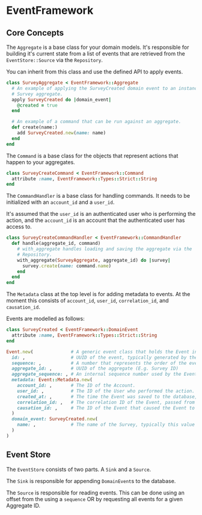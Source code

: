 # EventFramework

## Core Concepts

The `Aggregate` is a base class for your domain models. It's responsible for
building it's current state from a list of events that are retrieved from the
`EventStore::Source` via the `Repository`.

You can inherit from this class and use the defined API to apply events.

``` ruby
class SurveyAggregate < EventFramework::Aggregate
  # An example of applying the SurveyCreated domain event to an instance of a
  # Survey aggregate.
  apply SurveyCreated do |domain_event|
    @created = true
  end

  # An example of a command that can be run against an aggregate.
  def create(name:)
    add SurveyCreated.new(name: name)
  end
end
```

The `Command` is a base class for the objects that represent actions that
happen to your aggregates.

``` ruby
class SurveyCreateCommand < EventFramework::Command
  attribute :name, EventFramework::Types::Strict::String
end
```

The `CommandHandler` is a base class for handling commands. It needs to be
initialized with an `account_id` and a `user_id`.

It's assumed that the `user_id` is an authenticated user who is performing the
action, and the `account_id` is an account that the authenticated user has
access to.

``` ruby
class SurveyCreateCommandHandler < EventFramework::CommandHandler
  def handle(aggregate_id, command)
    # with_aggregate handles loading and saving the aggregate via the
    # Repository.
    with_aggregate(SurveyAggregate, aggregate_id) do |survey|
      survey.create(name: command.name)
    end
  end
end
```

The `Metadata` class at the top level is for adding metadata to events. At the
moment this consists of `account_id`, `user_id`, `correlation_id`, and
`causation_id`.

Events are modelled as follows:

``` ruby
class SurveyCreated < EventFramework::DomainEvent
  attribute :name, EventFramework::Types::Strict::String
end

Event.new(              # A generic event class that holds the Event information
  id: ,                 # UUID of the event, typically generated by the database.
  sequence: ,           # A number that represents the order of the event in the entire event stream, generated by the database.
  aggregate_id: ,       # UUID of the aggregate (E.g. Survey ID)
  aggregate_sequence: , # An internal sequence number used by the Event Store to ensure consistency.
  metadata: Event::Metadata.new(
    account_id: ,       # The ID of the Account.
    user_id: ,          # The ID of the User who performed the action.
    created_at: ,       # The time the Event was saved to the database, generated by the database.
    correlation_id: ,   # The correlation ID of the Event, passed from the web client.
    causation_id: ,     # The ID of the Event that caused the Event to be created via a Reactor.
  )
  domain_event: SurveyCreated.new(
    name: ,             # The name of the Survey, typically this value would come from request params.
  )
)
```

## Event Store

The `EventStore` consists of two parts. A `Sink` and a `Source`.

The `Sink` is responsible for appending `DomainEvent`s to the database.

The `Source` is responsible for reading events. This can be done using an
offset from the using a `sequence` OR by requesting all events for a given
Aggregate ID.

